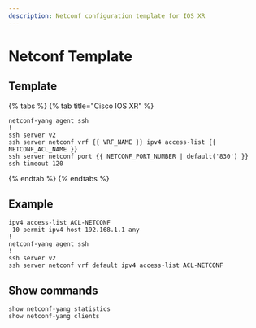 ```yaml
---
description: Netconf configuration template for IOS XR
---
```


# Netconf Template

## Template

{% tabs %}
{% tab title="Cisco IOS XR" %}
```text
netconf-yang agent ssh
!
ssh server v2
ssh server netconf vrf {{ VRF_NAME }} ipv4 access-list {{ NETCONF_ACL_NAME }}
ssh server netconf port {{ NETCONF_PORT_NUMBER | default('830') }}
ssh timeout 120
```
{% endtab %}
{% endtabs %}

## Example

```text
ipv4 access-list ACL-NETCONF
 10 permit ipv4 host 192.168.1.1 any
! 
netconf-yang agent ssh
!
ssh server v2
ssh server netconf vrf default ipv4 access-list ACL-NETCONF
```

## Show commands

```text
show netconf-yang statistics
show netconf-yang clients
```

